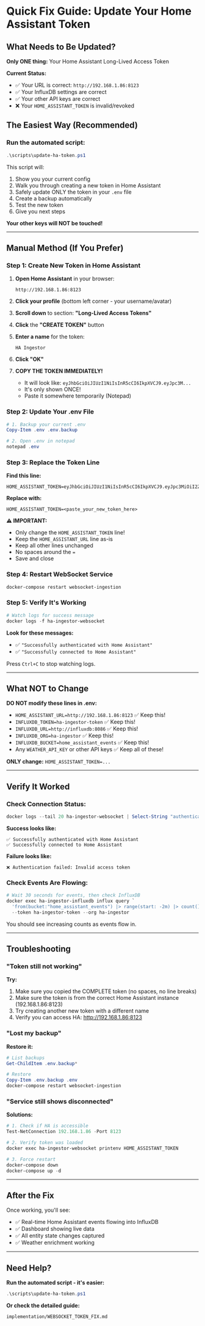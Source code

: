 # Quick Fix Guide: Update Your Home Assistant Token

## What Needs to Be Updated?

**Only ONE thing:** Your Home Assistant Long-Lived Access Token

**Current Status:**
- ✅ Your URL is correct: `http://192.168.1.86:8123`
- ✅ Your InfluxDB settings are correct
- ✅ Your other API keys are correct
- ❌ Your `HOME_ASSISTANT_TOKEN` is invalid/revoked

## The Easiest Way (Recommended)

### Run the automated script:

```powershell
.\scripts\update-ha-token.ps1
```

This script will:
1. Show you your current config
2. Walk you through creating a new token in Home Assistant
3. Safely update ONLY the token in your `.env` file
4. Create a backup automatically
5. Test the new token
6. Give you next steps

**Your other keys will NOT be touched!**

---

## Manual Method (If You Prefer)

### Step 1: Create New Token in Home Assistant

1. **Open Home Assistant** in your browser:
   ```
   http://192.168.1.86:8123
   ```

2. **Click your profile** (bottom left corner - your username/avatar)

3. **Scroll down** to section: **"Long-Lived Access Tokens"**

4. **Click** the **"CREATE TOKEN"** button

5. **Enter a name** for the token:
   ```
   HA Ingestor
   ```

6. **Click "OK"**

7. **COPY THE TOKEN IMMEDIATELY!** 
   - It will look like: `eyJhbGciOiJIUzI1NiIsInR5cCI6IkpXVCJ9.eyJpc3M...`
   - It's only shown ONCE!
   - Paste it somewhere temporarily (Notepad)

### Step 2: Update Your .env File

```powershell
# 1. Backup your current .env
Copy-Item .env .env.backup

# 2. Open .env in notepad
notepad .env
```

### Step 3: Replace the Token Line

**Find this line:**
```
HOME_ASSISTANT_TOKEN=eyJhbGciOiJIUzI1NiIsInR5cCI6IkpXVCJ9.eyJpc3MiOiI2ZTc1NDJjODllMDc0NGE3YjI1MWRmMDM0MGE4MzM1ZSIsImlhdCI6MTc1NTU1MzY4NywiZXhwIjoyMDcwOTEzNjg3fQ.vB5StATqW6sUsSIlx0C6MaaOtw3dAarrue9KGFrKVoo
```

**Replace with:**
```
HOME_ASSISTANT_TOKEN=<paste_your_new_token_here>
```

**⚠️ IMPORTANT:** 
- Only change the `HOME_ASSISTANT_TOKEN` line!
- Keep the `HOME_ASSISTANT_URL` line as-is
- Keep all other lines unchanged
- No spaces around the `=`
- Save and close

### Step 4: Restart WebSocket Service

```powershell
docker-compose restart websocket-ingestion
```

### Step 5: Verify It's Working

```powershell
# Watch logs for success message
docker logs -f ha-ingestor-websocket
```

**Look for these messages:**
- ✅ `"Successfully authenticated with Home Assistant"`
- ✅ `"Successfully connected to Home Assistant"`

Press `Ctrl+C` to stop watching logs.

---

## What NOT to Change

**DO NOT modify these lines in .env:**
- `HOME_ASSISTANT_URL=http://192.168.1.86:8123` ✅ Keep this!
- `INFLUXDB_TOKEN=ha-ingestor-token` ✅ Keep this!
- `INFLUXDB_URL=http://influxdb:8086` ✅ Keep this!
- `INFLUXDB_ORG=ha-ingestor` ✅ Keep this!
- `INFLUXDB_BUCKET=home_assistant_events` ✅ Keep this!
- Any `WEATHER_API_KEY` or other API keys ✅ Keep all of these!

**ONLY change:** `HOME_ASSISTANT_TOKEN=...`

---

## Verify It Worked

### Check Connection Status:
```powershell
docker logs --tail 20 ha-ingestor-websocket | Select-String "authenticated|Connected"
```

**Success looks like:**
```
✅ Successfully authenticated with Home Assistant
✅ Successfully connected to Home Assistant
```

**Failure looks like:**
```
❌ Authentication failed: Invalid access token
```

### Check Events Are Flowing:
```powershell
# Wait 30 seconds for events, then check InfluxDB
docker exec ha-ingestor-influxdb influx query `
  'from(bucket:"home_assistant_events") |> range(start: -2m) |> count()' `
  --token ha-ingestor-token --org ha-ingestor
```

You should see increasing counts as events flow in.

---

## Troubleshooting

### "Token still not working"

**Try:**
1. Make sure you copied the COMPLETE token (no spaces, no line breaks)
2. Make sure the token is from the correct Home Assistant instance (192.168.1.86:8123)
3. Try creating another new token with a different name
4. Verify you can access HA: http://192.168.1.86:8123

### "Lost my backup"

**Restore it:**
```powershell
# List backups
Get-ChildItem .env.backup*

# Restore
Copy-Item .env.backup .env
docker-compose restart websocket-ingestion
```

### "Service still shows disconnected"

**Solutions:**
```powershell
# 1. Check if HA is accessible
Test-NetConnection 192.168.1.86 -Port 8123

# 2. Verify token was loaded
docker exec ha-ingestor-websocket printenv HOME_ASSISTANT_TOKEN

# 3. Force restart
docker-compose down
docker-compose up -d
```

---

## After the Fix

Once working, you'll see:
- ✅ Real-time Home Assistant events flowing into InfluxDB
- ✅ Dashboard showing live data
- ✅ All entity state changes captured
- ✅ Weather enrichment working

---

## Need Help?

**Run the automated script - it's easier:**
```powershell
.\scripts\update-ha-token.ps1
```

**Or check the detailed guide:**
```
implementation/WEBSOCKET_TOKEN_FIX.md
```


